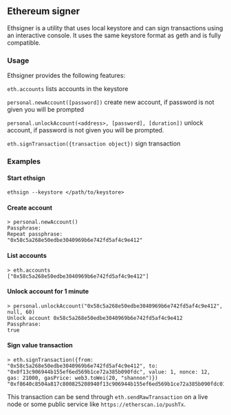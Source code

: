 ## Ethereum signer
Ethsigner is a utility that uses local keystore and can sign transactions using an interactive console.
It uses the same keystore format as geth and is fully compatible.

### Usage
Ethsigner provides the following features:

`eth.accounts` lists accounts in the keystore

`personal.newAccount([password])` create new account, if password is not given you will be prompted

`personal.unlockAccount(<address>, [password], [duration])` unlock account, if password is not given you will be prompted.

`eth.signTransaction({transaction object})` sign transaction

### Examples
#### Start ethsign
```
ethsign --keystore </path/to/keystore>
```

#### Create account
```
> personal.newAccount()
Passphrase: 
Repeat passphrase: 
"0x58c5a268e50edbe3040969b6e742fd5af4c9e412"
```

#### List accounts
```
> eth.accounts
["0x58c5a268e50edbe3040969b6e742fd5af4c9e412"]
```

#### Unlock account for 1 minute
```
> personal.unlockAccount("0x58c5a268e50edbe3040969b6e742fd5af4c9e412", null, 60)
Unlock account 0x58c5a268e50edbe3040969b6e742fd5af4c9e412
Passphrase: 
true
```

#### Sign value transaction
```
> eth.signTransaction({from: "0x58c5a268e50edbe3040969b6e742fd5af4c9e412", to: "0x0f13c906944b155ef6ed569b1ce72a385b090fdc", value: 1, nonce: 12, gas: 21000, gasPrice: web3.toWei(20, "shannon")})
"0xf8640c8504a817c800825208940f13c906944b155ef6ed569b1ce72a385b090fdc01801ca0dcbb20010859fc8a9e52eb835ba2942ad89959f80f5ce6348c95c75d2e93e2b3a00539eedc0c706d301b7bca5b72f493185bf64ac15b4314198e37a8639e5cc6e0"
```
This transaction can be send through `eth.sendRawTransaction` on a live node or some public service like `https://etherscan.io/pushTx`.
